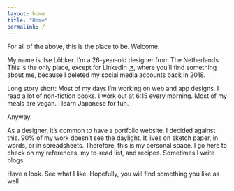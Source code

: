 ```yaml
---
layout: home
title: "Home"
permalink: /
---
```


For all of the above, this is the place to be. Welcome.

My name is Ilse Löbker. I’m a 26-year-old designer from The Netherlands. This is the only place, except for LinkedIn <a href="https://linkedin.com/in/ilselobker" target="blank">&#8599;</a>, where you’ll find something about me, because I deleted my social media accounts back in 2018.

Long story short: Most of my days I’m working on web and app designs. I read a lot of non-fiction books. I work out at 6:15 every morning. Most of my meals are vegan. I learn Japanese for fun.

Anyway.

As a designer, it’s common to have a portfolio website. I decided against this. 90% of my work doesn’t see the daylight. It lives on sketch paper, in words, or in spreadsheets. Therefore, this is my personal space. I go here to check on my references, my to-read list, and recipes. Sometimes I write blogs.

Have a look. See what I like. Hopefully, you will find something you like as well.
